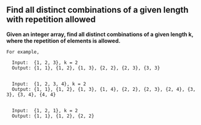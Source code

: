## Find all distinct combinations of a given length with repetition allowed ##

**Given an integer array, find all distinct combinations of a given length k, where the repetition of elements is allowed.**

    For example,

      Input:  {1, 2, 3}, k = 2
      Output: {1, 1}, {1, 2}, {1, 3}, {2, 2}, {2, 3}, {3, 3}


      Input:  {1, 2, 3, 4}, k = 2
      Output: {1, 1}, {1, 2}, {1, 3}, {1, 4}, {2, 2}, {2, 3}, {2, 4}, {3, 3}, {3, 4}, {4, 4}


      Input:  {1, 2, 1}, k = 2
      Output: {1, 1}, {1, 2}, {2, 2}
